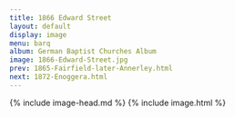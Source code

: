 ```yaml
---
title: 1866 Edward Street
layout: default
display: image
menu: barq
album: German Baptist Churches Album
image: 1866-Edward-Street.jpg
prev: 1865-Fairfield-later-Annerley.html
next: 1872-Enoggera.html
---
```

{% include image-head.md %}
{% include image.html %}